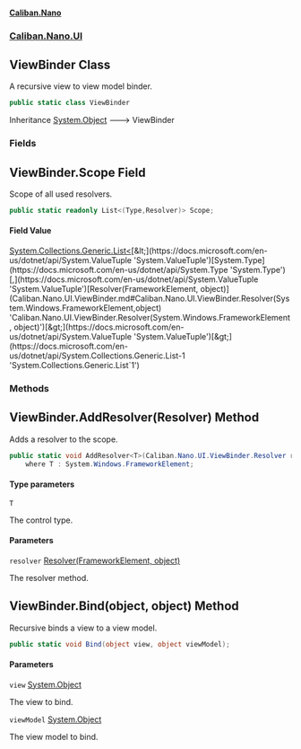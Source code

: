 #### [Caliban.Nano](index.md 'index')
### [Caliban.Nano.UI](Caliban.Nano.UI.md 'Caliban.Nano.UI')

## ViewBinder Class

A recursive view to view model binder.

```csharp
public static class ViewBinder
```

Inheritance [System.Object](https://docs.microsoft.com/en-us/dotnet/api/System.Object 'System.Object') &#129106; ViewBinder
### Fields

<a name='Caliban.Nano.UI.ViewBinder.Scope'></a>

## ViewBinder.Scope Field

Scope of all used resolvers.

```csharp
public static readonly List<(Type,Resolver)> Scope;
```

#### Field Value
[System.Collections.Generic.List&lt;](https://docs.microsoft.com/en-us/dotnet/api/System.Collections.Generic.List-1 'System.Collections.Generic.List`1')[&lt;](https://docs.microsoft.com/en-us/dotnet/api/System.ValueTuple 'System.ValueTuple')[System.Type](https://docs.microsoft.com/en-us/dotnet/api/System.Type 'System.Type')[,](https://docs.microsoft.com/en-us/dotnet/api/System.ValueTuple 'System.ValueTuple')[Resolver(FrameworkElement, object)](Caliban.Nano.UI.ViewBinder.md#Caliban.Nano.UI.ViewBinder.Resolver(System.Windows.FrameworkElement,object) 'Caliban.Nano.UI.ViewBinder.Resolver(System.Windows.FrameworkElement, object)')[&gt;](https://docs.microsoft.com/en-us/dotnet/api/System.ValueTuple 'System.ValueTuple')[&gt;](https://docs.microsoft.com/en-us/dotnet/api/System.Collections.Generic.List-1 'System.Collections.Generic.List`1')
### Methods

<a name='Caliban.Nano.UI.ViewBinder.AddResolver_T_(Caliban.Nano.UI.ViewBinder.Resolver)'></a>

## ViewBinder.AddResolver<T>(Resolver) Method

Adds a resolver to the scope.

```csharp
public static void AddResolver<T>(Caliban.Nano.UI.ViewBinder.Resolver resolver)
    where T : System.Windows.FrameworkElement;
```
#### Type parameters

<a name='Caliban.Nano.UI.ViewBinder.AddResolver_T_(Caliban.Nano.UI.ViewBinder.Resolver).T'></a>

`T`

The control type.
#### Parameters

<a name='Caliban.Nano.UI.ViewBinder.AddResolver_T_(Caliban.Nano.UI.ViewBinder.Resolver).resolver'></a>

`resolver` [Resolver(FrameworkElement, object)](Caliban.Nano.UI.ViewBinder.md#Caliban.Nano.UI.ViewBinder.Resolver(System.Windows.FrameworkElement,object) 'Caliban.Nano.UI.ViewBinder.Resolver(System.Windows.FrameworkElement, object)')

The resolver method.

<a name='Caliban.Nano.UI.ViewBinder.Bind(object,object)'></a>

## ViewBinder.Bind(object, object) Method

Recursive binds a view to a view model.

```csharp
public static void Bind(object view, object viewModel);
```
#### Parameters

<a name='Caliban.Nano.UI.ViewBinder.Bind(object,object).view'></a>

`view` [System.Object](https://docs.microsoft.com/en-us/dotnet/api/System.Object 'System.Object')

The view to bind.

<a name='Caliban.Nano.UI.ViewBinder.Bind(object,object).viewModel'></a>

`viewModel` [System.Object](https://docs.microsoft.com/en-us/dotnet/api/System.Object 'System.Object')

The view model to bind.